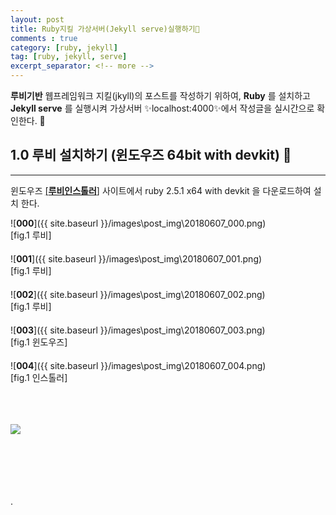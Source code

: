 ```yaml
---
layout: post
title: Ruby지킬 가상서버(Jekyll serve)실행하기💎
comments : true
category: [ruby, jekyll]
tag: [ruby, jekyll, serve]
excerpt_separator: <!-- more -->
---
```

**루비기반** 웹프레임워크 지킬(jkyll)의 포스트를 작성하기 위하여, **Ruby** 를 설치하고 **Jekyll serve** 를 실행시켜 가상서버 ✨localhost:4000✨에서 작성글을 실시간으로 확인한다. 💂
<!-- more -->

## 1.0 루비 설치하기 (윈도우즈 64bit with devkit) 💎
---

윈도우즈 [[**루비인스톨러**]](https://rubyinstaller.org/downloads/) 사이트에서 ruby 2.5.1 x64 with devkit 을 다운로드하여 설치 한다.     

![__000__]({{ site.baseurl }}/images\post_img\20180607_000.png)   
[fig.1 루비]  
　  
![__001__]({{ site.baseurl }}/images\post_img\20180607_001.png)  
[fig.1 루비]  
　  
![__002__]({{ site.baseurl }}/images\post_img\20180607_002.png)  
[fig.1 루비]  
　  
![__003__]({{ site.baseurl }}/images\post_img\20180607_003.png)  
[fig.1 윈도우즈]  
　  
![__004__]({{ site.baseurl }}/images\post_img\20180607_004.png)  
[fig.1 인스톨러]  

<br><br><br>
<img src="{{site.baseurl}}/images/system/ruby_on_rails.jpg" width=""/>

<br><br><br><br><br>.
